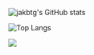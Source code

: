 ![jakbtg's GitHub stats](https://github-readme-stats-neon-five-10.vercel.app/api?username=jakbtg&show_icons=true&theme=tokyonight&count_private=true&card_width=495)

![Top Langs](https://github-readme-stats-neon-five-10.vercel.app/api/top-langs/?username=jakbtg&layout=compact&theme=tokyonight&exclude_repo=ML-exercises,TLN&langs_count=8&card_width=495)

<img src="https://github-readme-streak-stats.herokuapp.com/?user=jakbtg&theme=tokyonight"/>
